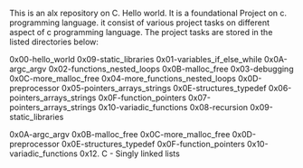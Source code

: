 This is an alx repository on C. Hello world.
It is a foundational Project on c. programming language.
it consist of various project tasks on different aspect of c programming language. The project tasks are stored in the listed directories below:

0x00-hello_world                  0x09-static_libraries
0x01-variables_if_else_while      0x0A-argc_argv
0x02-functions_nested_loops       0x0B-malloc_free
0x03-debugging                    0x0C-more_malloc_free
0x04-more_functions_nested_loops  0x0D-preprocessor
0x05-pointers_arrays_strings      0x0E-structures_typedef
0x06-pointers_arrays_strings      0x0F-function_pointers
0x07-pointers_arrays_strings      0x10-variadic_functions
0x08-recursion
0x09-static_libraries

0x0A-argc_argv
0x0B-malloc_free
0x0C-more_malloc_free
0x0D-preprocessor
0x0E-structures_typedef
0x0F-function_pointers
0x10-variadic_functions
0x12. C - Singly linked lists